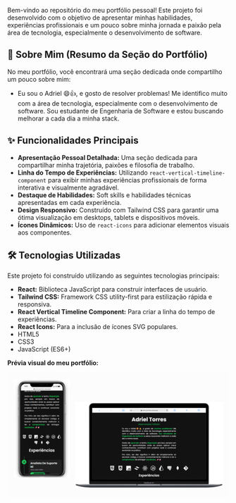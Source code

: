 Bem-vindo ao repositório do meu portfólio pessoal! Este projeto foi desenvolvido com o objetivo de apresentar minhas habilidades, experiências profissionais e um pouco sobre minha jornada e paixão pela área de tecnologia, especialmente o desenvolvimento de software.

## 📜 Sobre Mim (Resumo da Seção do Portfólio)

No meu portfólio, você encontrará uma seção dedicada onde compartilho um pouco sobre mim:
* Eu sou o Adriel 😄👍, e gosto de resolver problemas! Me identifico muito com a área de tecnologia, especialmente com o desenvolvimento de software. Sou estudante de Engenharia de Software e estou buscando melhorar a cada dia a minha stack.

## ✨ Funcionalidades Principais

* **Apresentação Pessoal Detalhada:** Uma seção dedicada para compartilhar minha trajetória, paixões e filosofia de trabalho.
* **Linha do Tempo de Experiências:** Utilizando `react-vertical-timeline-component` para exibir minhas experiências profissionais de forma interativa e visualmente agradável.
* **Destaque de Habilidades:** Soft skills e habilidades técnicas apresentadas em cada experiência.
* **Design Responsivo:** Construído com Tailwind CSS para garantir uma ótima visualização em desktops, tablets e dispositivos móveis.
* **Ícones Dinâmicos:** Uso de `react-icons` para adicionar elementos visuais aos componentes.

## 🛠️ Tecnologias Utilizadas

Este projeto foi construído utilizando as seguintes tecnologias principais:

* **React:** Biblioteca JavaScript para construir interfaces de usuário.
* **Tailwind CSS:** Framework CSS utility-first para estilização rápida e responsiva.
* **React Vertical Timeline Component:** Para criar a linha do tempo de experiências.
* **React Icons:** Para a inclusão de ícones SVG populares.
* HTML5
* CSS3
* JavaScript (ES6+)


**Prévia visual do meu portfólio:**

![Prévia do Portfólio](public/img/mockupPortfiolio.png)